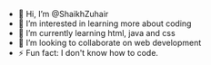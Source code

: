 - 👋 Hi, I’m @ShaikhZuhair
- 👀 I’m interested in learning more about coding
- 🌱 I’m currently learning html, java and css
- 💞️ I’m looking to collaborate on web development
- ⚡ Fun fact: I don't know how to code.

<!---
ShaikhZuhair/ShaikhZuhair is a ✨ special ✨ repository because its `README.md` (this file) appears on your GitHub profile.
You can click the Preview link to take a look at your changes.
--->
